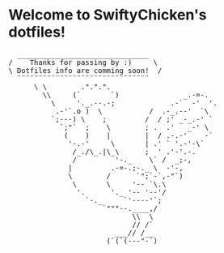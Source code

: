 # Welcome to SwiftyChicken's dotfiles!

<pre>
  _______________________________
/    Thanks for passing by :)     \
\ Dotfiles info are comming soon!  /
  ¨¨¨¨¨¨¨¨¨¨¨¨¨¨¨¨¨¨¨¨¨¨¨¨¨¨¨¨¨¨¨ 
	  \ \	     .".".".
	    \\	   (`       `)               _.-=-.
	      \	    '._.--.-;             .-`  -'  '.
		   .-'`.o )  \           /  .-_.--'  `\
		  `;---) \    ;         /  / ;' _-_.-' `
		    `;"`  ;    \        ; .  .'   _-' \
		     (    )    |        |  / .-.-'    -`
		      '-.-'     \       | .' ` '.-'-\`
		       /_./\_.|\_\      ;  ' .'-'.-.
		       /         '-._    \` /  _;-,
		      |         .-=-.;-._ \  -'-,
		      \        /      `";`-`,-"`)
		       \       \     '-- `\.\
		        '.      '._ '-- '--'/
		          `-._     `'----'`;
		              `"""--.____,/
		                     \\  \
		                     // /`
		                 ___// /__
		               (`(`(---"-`)
</pre>
